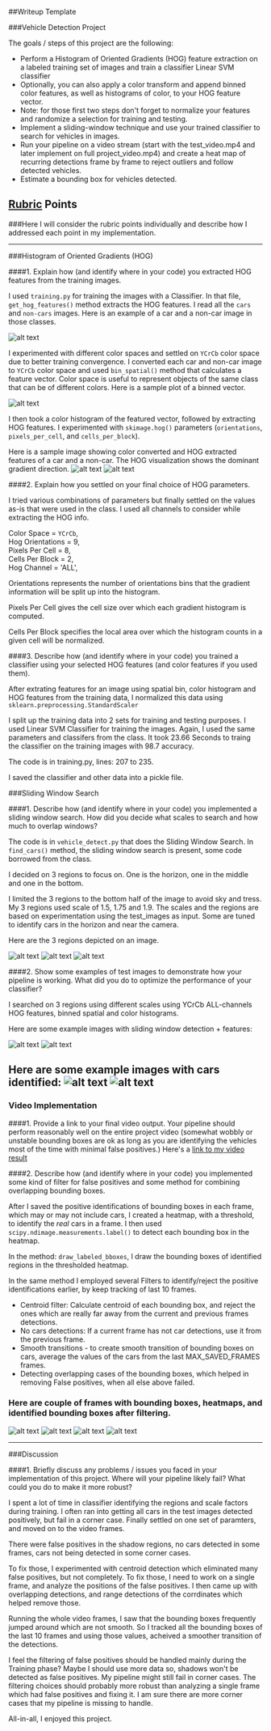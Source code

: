 ##Writeup Template

###Vehicle Detection Project

The goals / steps of this project are the following:

* Perform a Histogram of Oriented Gradients (HOG) feature extraction on a labeled training set of images and train a classifier Linear SVM classifier
* Optionally, you can also apply a color transform and append binned color features, as well as histograms of color, to your HOG feature vector. 
* Note: for those first two steps don't forget to normalize your features and randomize a selection for training and testing.
* Implement a sliding-window technique and use your trained classifier to search for vehicles in images.
* Run your pipeline on a video stream (start with the test_video.mp4 and later implement on full project_video.mp4) and create a heat map of recurring detections frame by frame to reject outliers and follow detected vehicles.
* Estimate a bounding box for vehicles detected.

[//]: # (Image References)
[image1]: ./output_images/car_not_car.png
[image2]: ./output_images/spatial_binned.png
[image3]: ./output_images/car-color-hog.png
[image4]: ./output_images/notcar-color-hog.png
[image5]: ./output_images/sliding_1.png
[image6]: ./output_images/sliding_2.png
[image7]: ./output_images/sliding_3.png
[image8]: ./output_images/bbox_1.png
[image9]: ./output_images/bbox_2.png
[image10]: ./output_images/car_iden_1.png
[image11]: ./output_images/car_iden_2.png
[image12]: ./output_images/bboxes_and_heat_car-1.png
[image13]: ./output_images/bboxes_and_heat_car-2.png
[image14]: ./output_images/bboxes_and_heat_car-3.png
[image15]: ./output_images/bboxes_and_heat_car-4.png
[video1]: ./output_images/mapped-project_video-FINAL.mp4

## [Rubric](https://review.udacity.com/#!/rubrics/513/view) Points
###Here I will consider the rubric points individually and describe how I addressed each point in my implementation.  

---

###Histogram of Oriented Gradients (HOG)

####1. Explain how (and identify where in your code) you extracted HOG features from the training images.

I used `training.py` for training the images with a Classifier. 
In that file, `get_hog_features()` method extracts the HOG features. I read all the `cars` and `non-cars` images. Here is an example of a car and a non-car image in those classes.

![alt text][image1]

I experimented with different color spaces and settled on `YCrCb` color space due to better training convergence. I converted each car and non-car image to `YCrCb` color space and used `bin_spatial()` method that calculates a feature vector. Color space is useful to represent objects of the same class that can be of different colors. 
Here is a sample plot of a binned vector.

![alt text][image2]

I then took a color histogram of the featured vector, followed by extracting HOG features.
I experimented with `skimage.hog()` parameters (`orientations`, `pixels_per_cell`, and `cells_per_block`). 

Here is a sample image showing color converted and HOG extracted features of a car and a non-car. The HOG visualization shows the dominant gradient direction. 
![alt text][image3]
![alt text][image4]


####2. Explain how you settled on your final choice of HOG parameters.

I tried various combinations of parameters but finally settled on the values as-is that were used in the class. I used all channels to consider while extracting the HOG info.

Color Space = `YCrCb`,<br>
Hog Orientations = 9,<br>
Pixels Per Cell = 8,<br>
Cells Per Block = 2,<br>
Hog Channel = 'ALL',<br>

Orientations represents the number of orientations bins that the gradient information will be split up into the histogram.

Pixels Per Cell gives the cell size over which each gradient histogram is computed. 

Cells Per Block specifies the local area over which the histogram counts in a given cell will be normalized. 



####3. Describe how (and identify where in your code) you trained a classifier using your selected HOG features (and color features if you used them).

After extrating features for an image using spatial bin, color histogram and HOG features from the training data, I normalized this data using `sklearn.preprocessing.StandardScaler`

I split up the training data into 2 sets for training and testing purposes. I used Linear SVM Classifier for training the images. Again, I used the same parameters and classifers from the class. It took 23.66 Seconds to traing the classifier on the training images with 98.7 accuracy.

The code is in training.py, lines: 207 to 235.

I saved the classifier and other data into a pickle file.


###Sliding Window Search

####1. Describe how (and identify where in your code) you implemented a sliding window search.  How did you decide what scales to search and how much to overlap windows?

The code is in `vehicle_detect.py` that does the Sliding Window Search. In `find_cars()` method, the sliding window search is present, some code borrowed from the class.

I decided on 3 regions to focus on. One is the horizon, one in the middle and one in the bottom.

I limited the 3 regions to the bottom half of the image to avoid sky and tress. My 3 regions used scale of 1.5, 1.75 and 1.9. The scales and the regions are based on experimentation using the test_images as input. Some are tuned to identify cars in the horizon and near the camera.

Here are the 3 regions depicted on an image.

![alt text][image5]
![alt text][image6]
![alt text][image7]

####2. Show some examples of test images to demonstrate how your pipeline is working.  What did you do to optimize the performance of your classifier?

I searched on 3 regions using different scales using YCrCb ALL-channels HOG features, binned spatial and color histograms.

Here are some example images with sliding window detection + features:

![alt text][image8]
![alt text][image9]

Here are some example images with cars identified:
![alt text][image10]
![alt text][image11]
---

### Video Implementation

####1. Provide a link to your final video output.  Your pipeline should perform reasonably well on the entire project video (somewhat wobbly or unstable bounding boxes are ok as long as you are identifying the vehicles most of the time with minimal false positives.)
Here's a [link to my video result](./output_images/mapped-project_video-FINAL.mp4)


####2. Describe how (and identify where in your code) you implemented some kind of filter for false positives and some method for combining overlapping bounding boxes.

After I saved the positive identifications of bounding boxes in each frame, which may or may not include cars, I created a heatmap, with a threshold, to identify the *real* cars in a frame. I then used `scipy.ndimage.measurements.label()` to detect each bounding box in the heatmap.

In the method: `draw_labeled_bboxes`, I draw the bounding boxes of identified regions in the thresholded heatmap.

In the same method I employed several Filters to identify/reject the positive identifications earlier, by keep tracking of last 10 frames.

- Centroid filter: Calculate centroid of each bounding box, and reject the ones which are really far away from the current and previous frames detections.
- No cars detections: If a current frame has not car detections, use it from the previous frame.
- Smooth transitions - to create smooth transition of bounding boxes on cars, average the values of the cars from the last MAX_SAVED_FRAMES frames.
- Detecting overlapping cases of the bounding boxes, which helped in removing False positives, when all else above failed.



### Here are couple of frames with bounding boxes, heatmaps, and identified bounding boxes after filtering.

![alt text][image12]
![alt text][image13]
![alt text][image14]
![alt text][image15]


---

###Discussion

####1. Briefly discuss any problems / issues you faced in your implementation of this project.  Where will your pipeline likely fail?  What could you do to make it more robust?

I spent a lot of time in classifier identifying the regions and scale factors during training. I often ran into getting all cars in the test images detected positively, but fail in a corner case. Finally settled on one set of paramters, and moved on to the video frames.

There were false positives in the shadow regions, no cars detected in some frames, cars not being detected in some corner cases.

To fix those, I experimented with centroid detection which eliminated many false positives, but not completely. To fix those, I need to work on a single frame, and analyze the positions of the false positives. I then came up with overlapping detections, and range detections of the corrdinates which helped remove those.

Running the whole video frames, I saw that the bounding boxes frequently jumped around which are not smooth. So I tracked all the bounding boxes of the last 10 frames and using those values, acheived a smoother transition of the detections.

I feel the filtering of false positives should be handled mainly during the Training phase? Maybe I should use more data so, shadows won't be detected as false positives. My pipeline might still fail in corner cases. The filtering choices should probably more robust than analyzing a single frame which had false positives and fixing it. I am sure there are more corner cases that my pipeline is missing to handle.

All-in-all, I enjoyed this project.
